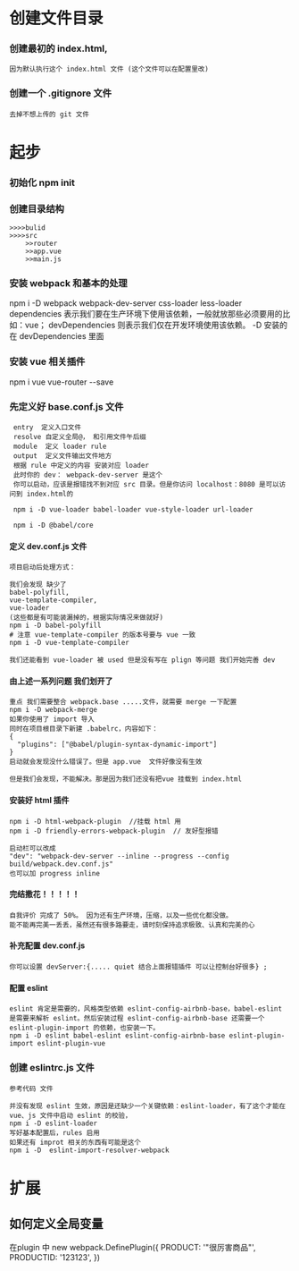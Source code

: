 # 创建文件目录
  ### 创建最初的 index.html,
    因为默认执行这个 index.html 文件 (这个文件可以在配置里改)
  ### 创建一个 .gitignore 文件
    去掉不想上传的 git 文件
# 起步
  ### 初始化 npm init
  ### 创建目录结构
    >>>>bulid
    >>>>src
        >>router
        >>app.vue
        >>main.js
  ### 安装 webpack 和基本的处理
  npm i -D webpack webpack-dev-server css-loader less-loader
  dependencies 表示我们要在生产环境下使用该依赖，一般就放那些必须要用的比如：vue；
  devDependencies 则表示我们仅在开发环境使用该依赖。
  -D 安装的在 devDependencies 里面
  ### 安装 vue 相关插件
  npm i vue vue-router --save
  ### 先定义好 base.conf.js 文件
     entry  定义入口文件
     resolve 自定义全局@， 和引用文件午后缀
     module  定义 loader rule
     output  定义文件输出文件地方
     根据 rule 中定义的内容 安装对应 loader
     此时你的 dev： webpack-dev-server 是这个
     你可以启动，应该是报错找不到对应 src 目录。但是你访问 localhost：8080 是可以访问到 index.html的

     npm i -D vue-loader babel-loader vue-style-loader url-loader
     
     npm i -D @babel/core
  #### 定义 dev.conf.js 文件
    项目启动后处理方式：
    
    我们会发现 缺少了 
    babel-polyfill, 
    vue-template-compiler,
    vue-loader
    (这些都是有可能装漏掉的，根据实际情况来做就好)
    npm i -D babel-polyfill
    # 注意 vue-template-compiler 的版本号要与 vue 一致
    npm i -D vue-template-compiler

    我们还能看到 vue-loader 被 used 但是没有写在 plign 等问题 我们开始完善 dev
   ####  由上述一系列问题 我们划开了 
    重点 我们需要整合 webpack.base .....文件，就需要 merge 一下配置
    npm i -D webpack-merge
    如果你使用了 import 导入
    同时在项目根目录下新建 .babelrc，内容如下：
    {
      "plugins": ["@babel/plugin-syntax-dynamic-import"]
    }
    启动就会发现没什么错误了。但是 app.vue  文件好像没有生效
    
    但是我们会发现，不能解决。那是因为我们还没有把vue 挂载到 index.html
   ####  安装好 html 插件
    npm i -D html-webpack-plugin  //挂载 html 用
    npm i -D friendly-errors-webpack-plugin  // 友好型报错

    启动栏可以改成
    "dev": "webpack-dev-server --inline --progress --config build/webpack.dev.conf.js"
    也可以加 progress inline 
 #### 完结撒花！！！！！
    自我评价 完成了 50%。 因为还有生产环境，压缩，以及一些优化都没做。
    能不能再完美一丢丢，虽然还有很多路要走，请时刻保持追求极致、认真和完美的心
  #### 补充配置 dev.conf.js
    你可以设置 devServer:{..... quiet 结合上面报错插件 可以让控制台好很多} ;
  #### 配置 eslint 
    eslint 肯定是需要的，风格类型依赖 eslint-config-airbnb-base，babel-eslint 是需要来解析 eslint。然后安装过程 eslint-config-airbnb-base 还需要一个 eslint-plugin-import 的依赖，也安装一下。
    npm i -D eslint babel-eslint eslint-config-airbnb-base eslint-plugin-import eslint-plugin-vue
  ### 创建 eslintrc.js  文件 
    参考代码 文件

    并没有发现 eslint 生效，原因是还缺少一个关键依赖：eslint-loader，有了这个才能在 vue、js 文件中启动 eslint 的校验，
    npm i -D eslint-loader
    写好基本配置后，rules 启用
    如果还有 improt 相关的东西有可能是这个 
    npm i -D  eslint-import-resolver-webpack
# 扩展
  ## 如何定义全局变量
  在plugin 中 new webpack.DefinePlugin({
    PRODUCT: '"很厉害商品"',
    PRODUCTID: '123123',
  })